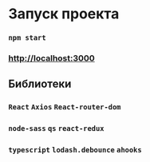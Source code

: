 # Запуск проекта
### `npm start`
### [http://localhost:3000](http://localhost:3000)


## Библиотеки

### `React` `Axios` `React-router-dom`
### `node-sass` `qs` `react-redux`
### `typescript` `lodash.debounce` `ahooks`